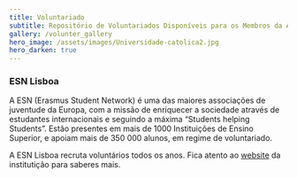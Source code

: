```yaml
---
title: Voluntariado
subtitle: Repositório de Voluntariados Disponíveis para os Membros da AAIEP.
gallery: /volunter_gallery
hero_image: /assets/images/Universidade-catolica2.jpg
hero_darken: true
---
```


### ESN Lisboa 

A ESN (Erasmus Student Network) é uma das maiores associações de juventude da Europa, com a missão de enriquecer a sociedade através de estudantes internacionais e seguindo a máxima “Students helping Students”. Estão presentes em mais de 1000 Instituições de Ensino Superior, e apoiam mais de 350 000 alunos, em regime de voluntariado. 

A ESN Lisboa recruta voluntários todos os anos. Fica atento ao [website](https://www.esnlisboa.org/) da institutição para saberes mais. 